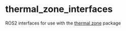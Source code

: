# thermal_zone_interfaces
ROS2 interfaces for use with the [thermal zone](https://github.com/NathanaelGandhi/thermal_zone) package
